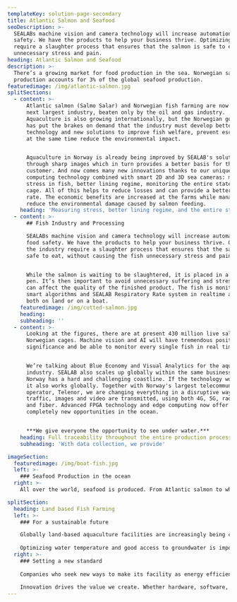 ```yaml
---
templateKey: solution-page-secondary
title: Atlantic Salmon and Seafood
seoDescription: >-
  SEALABs machine vision and camera technology will increase automation and food
  safety. We have the products to help your business thrive. Optimizing the industry
  require a slaughter process that ensures that the salmon is safe to eat, without causing the fish
  unnecessary stress and pain.
heading: Atlantic Salmon and Seafood
description: >-
  There’s a growing market for food production in the sea. Norwegian salmon
  production accounts for 3% of the global seafood production.
featuredimage: /img/atlantic-salmon.jpg
splitSections:
  - content: >-
      Atlantic salmon (Salmo Salar) and Norwegian fish farming are now Norway's
      next largest industry, beaten only by the oil and gas industry.
      Aquaculture is also growing internationally, but the Norwegian government
      has put the brakes on demand that the industry must develop better
      technology and new solutions to improve fish welfare, prevent escapes and
      at the same time reduce the environmental impact.


      Aquaculture in Norway is already being improved by SEALAB's solutions
      through sharp images which in turn provides a better basis for the
      customer. And now comes many new innovations thanks to our unique edge
      computing technology combined with smart 2D and 3D sea cameras: measuring
      stress in fish, better lining regime, monitoring the entire state of the
      cage. All of this helps to reduce losses and can provide a better survival
      rate. The economic benefits are increased at the farms while managing to
      reduce the environmental damage caused by salmon feeding.
    heading: 'Measuring stress, better lining regime, and the entire state of the cage'
  - content: >-
      ## Fish Industry and Processing

      SEALABs machine vision and camera technology will increase automation and
      food safety. We have the products to help your business thrive. Optimizing
      the industry require a slaughter process that ensures that the salmon is
      safe to eat, without causing the fish unnecessary stress and pain.


      While the salmon is waiting to be slaughtered, it is placed in a holding
      pen. It’s then important to avoid unnecessary suffering and stress that
      can affect the quality of the finished product. The fish is monitored by
      smart algorithms and SEALAB Respiratory Rate system in realtime and works
      both on land or on a boat.
    featuredimage: /img/cutted-salmon.jpg
    heading:
    subheading: ''
  - content: >-
      Looking at the figures, there are at present 430 million live salmon in
      Norwegian cages. Machine vision and AI will have tremendous positive
      significance and be able to monitor every single fish in real time.


      We’re talking about Blue Economy and Visual Analytics for the aquaculture
      industry. SEALAB also scales up globally within the same business area.
      Norway has a hard and challenging coastline. If the technology works here,
      it also works globally. Together with Norway's largest telecommunications
      operator, Telenor, we are changing everything in a disruptive way how data
      traffic, images and video are transmitted, using both 4G, 5G, radio links
      and fiber. Advanced FPGA technology and edge computing now offer
      completely new opportunities in the ocean. 


      ***We give everyone the opportunity to see under water.***
    heading: Full traceability throughout the entire production process
    subheading: 'With data collection, we provide'

imageSection:
  featuredimage: /img/boat-fish.jpg
  left: >-
    ### Seafood Production in the ocean
  right: >-
    All over the world, seafood is produced. From Atlantic salmon to whitefish, clams, shellfish production, shrimp farming and catching and cultivation of seaweed and kelp. The same technology that SEALAB supplies to the Norwegian aquaculture industry will be able to be used worldwide with simple adaptations.

splitSection:
  heading: Land based Fish Farming
  left: >-
    ### For a sustainable future

    Globally land-based aquaculture facilities are increasingly being considered as a more sustainable alternative to open-water fish farms. Until just a few years ago, land-based fish farming was considered too costly, but this is changing as systems and technologies become increasingly sophisticated. Cutting edge technologies will be needed. 
    
    Optimizing water temperature and good access to groundwater is important, but sometimes expensive hydroelectric power rise the risk of the business. This is where better sensorics and machine vision from SEALAB come into play
  right: >-
    ### Setting a new standard
    
    Companies who seek new ways to make its facility as energy efficient and sustainable as possible will need real time surveillance systems for monitoring fish welfare and the production. SEALABs machine vision systems for biomass control, respiratory rate measuring, feeding control will help our customers to reach their goals. 
    
    Innovation drives the value we create. Whether hardware, software, processes or services, we’re dedicated to surpassing industry standards to ensure processors can provide food that is high quality, sustainable, and affordable. Our commitment to progress is highlighted by the fact that every year, we invest significantly more into research and development than the industry average.
---
```



